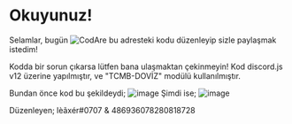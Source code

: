 # Okuyunuz!
Selamlar, bugün ![CodAre](https://codare.fun/kod?id=6LBkGPJedE) bu adresteki kodu düzenleyip sizle paylaşmak istedim!

Kodda bir sorun çıkarsa lütfen bana ulaşmaktan çekinmeyin!
Kod discord.js v12 üzerine yapılmıştır, ve "TCMB-DOVİZ" modülü kullanılmıştır.

Bundan önce kod bu şekildeydi;
![image](https://prnt.sc/20xuakp)
Şimdi ise;
![image](https://prnt.sc/20xuau6)

Düzenleyen; lèãxér#0707 & 486936078280818728
